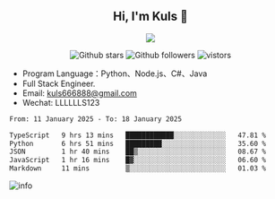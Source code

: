 <h2 align="center"> Hi, I'm Kuls 👋 </h2>
<p align="center">
    <p align="center">
        <img src=" https://avatars.githubusercontent.com/u/42165104?s=460&u=5c7fbf0bce7d4b38a15a44676e6f64b529e47598&v=4"/>
    </p>
    <p align="center">
      <img src="https://img.shields.io/github/stars/hellokuls?style=social" alt="Github stars" />
      <img src="https://img.shields.io/github/followers/hellokuls?style=social" alt="Github followers" />
      <img src="https://visitor-badge.glitch.me/badge?page_id=hellokuls.readme" alt="vistors" />
    </p>
</p>

- Program Language：Python、Node.js、C#、Java
- Full Stack Engineer.
- Email: kuls666888@gmail.com
- Wechat: LLLLLLS123

<!--START_SECTION:waka-->

```txt
From: 11 January 2025 - To: 18 January 2025

TypeScript   9 hrs 13 mins   ████████████░░░░░░░░░░░░░   47.81 %
Python       6 hrs 51 mins   █████████░░░░░░░░░░░░░░░░   35.60 %
JSON         1 hr 40 mins    ██▒░░░░░░░░░░░░░░░░░░░░░░   08.67 %
JavaScript   1 hr 16 mins    █▓░░░░░░░░░░░░░░░░░░░░░░░   06.60 %
Markdown     11 mins         ▒░░░░░░░░░░░░░░░░░░░░░░░░   01.03 %
```

<!--END_SECTION:waka-->

![info](https://github-readme-stats.vercel.app/api?username=hellokuls&show_icons=true&count_private=true&hide=prs&theme=default_repocard)


